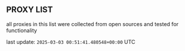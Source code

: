 ## PROXY LIST

all proxies in this list were collected from open sources and tested for functionality

last update: `2025-03-03 00:51:41.480548+00:00` UTC